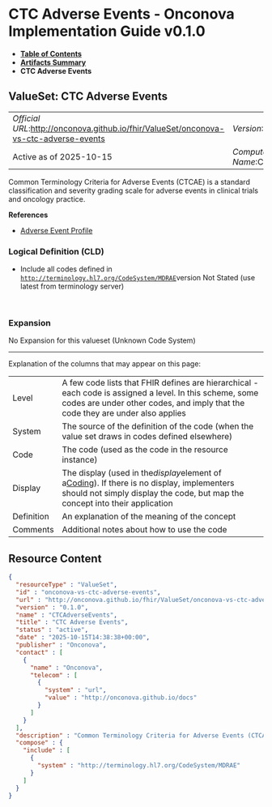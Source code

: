 # CTC Adverse Events - Onconova Implementation Guide v0.1.0

* [**Table of Contents**](toc.md)
* [**Artifacts Summary**](artifacts.md)
* **CTC Adverse Events**

## ValueSet: CTC Adverse Events 

| | |
| :--- | :--- |
| *Official URL*:http://onconova.github.io/fhir/ValueSet/onconova-vs-ctc-adverse-events | *Version*:0.1.0 |
| Active as of 2025-10-15 | *Computable Name*:CTCAdverseEvents |

 
Common Terminology Criteria for Adverse Events (CTCAE) is a standard classification and severity grading scale for adverse events in clinical trials and oncology practice. 

 **References** 

* [Adverse Event Profile](StructureDefinition-onconova-adverse-event.md)

### Logical Definition (CLD)

* Include all codes defined in [`http://terminology.hl7.org/CodeSystem/MDRAE`](http://terminology.hl7.org/6.5.0/CodeSystem-MDRAE.html)version Not Stated (use latest from terminology server)

 

### Expansion

No Expansion for this valueset (Unknown Code System)

-------

 Explanation of the columns that may appear on this page: 

| | |
| :--- | :--- |
| Level | A few code lists that FHIR defines are hierarchical - each code is assigned a level. In this scheme, some codes are under other codes, and imply that the code they are under also applies |
| System | The source of the definition of the code (when the value set draws in codes defined elsewhere) |
| Code | The code (used as the code in the resource instance) |
| Display | The display (used in the*display*element of a[Coding](http://hl7.org/fhir/R4/datatypes.html#Coding)). If there is no display, implementers should not simply display the code, but map the concept into their application |
| Definition | An explanation of the meaning of the concept |
| Comments | Additional notes about how to use the code |



## Resource Content

```json
{
  "resourceType" : "ValueSet",
  "id" : "onconova-vs-ctc-adverse-events",
  "url" : "http://onconova.github.io/fhir/ValueSet/onconova-vs-ctc-adverse-events",
  "version" : "0.1.0",
  "name" : "CTCAdverseEvents",
  "title" : "CTC Adverse Events",
  "status" : "active",
  "date" : "2025-10-15T14:38:38+00:00",
  "publisher" : "Onconova",
  "contact" : [
    {
      "name" : "Onconova",
      "telecom" : [
        {
          "system" : "url",
          "value" : "http://onconova.github.io/docs"
        }
      ]
    }
  ],
  "description" : "Common Terminology Criteria for Adverse Events (CTCAE) is a standard classification and severity grading scale for adverse events in clinical trials and oncology practice.",
  "compose" : {
    "include" : [
      {
        "system" : "http://terminology.hl7.org/CodeSystem/MDRAE"
      }
    ]
  }
}

```

